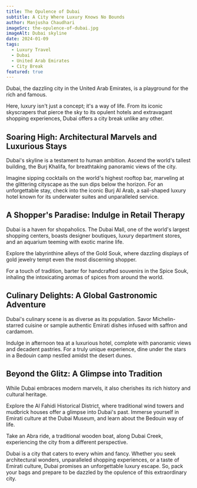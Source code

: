 ```yaml
---
title: The Opulence of Dubai
subtitle: A City Where Luxury Knows No Bounds
author: Manjusha Chaudhari
imageSrc: the-opulence-of-dubai.jpg
imageAlt: Dubai skyline
date: 2024-01-09
tags:
  - Luxury Travel
  - Dubai
  - United Arab Emirates
  - City Break
featured: true
---
```


Dubai, the dazzling city in the United Arab Emirates, is a playground for the rich and famous.

Here, luxury isn't just a concept; it's a way of life. From its iconic skyscrapers that pierce the sky to its opulent hotels and extravagant shopping experiences, Dubai offers a city break unlike any other.

## Soaring High: Architectural Marvels and Luxurious Stays

Dubai's skyline is a testament to human ambition. Ascend the world's tallest building, the Burj Khalifa, for breathtaking panoramic views of the city.

Imagine sipping cocktails on the world's highest rooftop bar, marveling at the glittering cityscape as the sun dips below the horizon. For an unforgettable stay, check into the iconic Burj Al Arab, a sail-shaped luxury hotel known for its underwater suites and unparalleled service.

## A Shopper's Paradise: Indulge in Retail Therapy

Dubai is a haven for shopaholics. The Dubai Mall, one of the world's largest shopping centers, boasts designer boutiques, luxury department stores, and an aquarium teeming with exotic marine life.

Explore the labyrinthine alleys of the Gold Souk, where dazzling displays of gold jewelry tempt even the most discerning shopper.

For a touch of tradition, barter for handcrafted souvenirs in the Spice Souk, inhaling the intoxicating aromas of spices from around the world.

## Culinary Delights: A Global Gastronomic Adventure

Dubai's culinary scene is as diverse as its population. Savor Michelin-starred cuisine or sample authentic Emirati dishes infused with saffron and cardamom.

Indulge in afternoon tea at a luxurious hotel, complete with panoramic views and decadent pastries. For a truly unique experience, dine under the stars in a Bedouin camp nestled amidst the desert dunes.

## Beyond the Glitz: A Glimpse into Tradition

While Dubai embraces modern marvels, it also cherishes its rich history and cultural heritage.

Explore the Al Fahidi Historical District, where traditional wind towers and mudbrick houses offer a glimpse into Dubai's past. Immerse yourself in Emirati culture at the Dubai Museum, and learn about the Bedouin way of life.

Take an Abra ride, a traditional wooden boat, along Dubai Creek, experiencing the city from a different perspective.

Dubai is a city that caters to every whim and fancy. Whether you seek architectural wonders, unparalleled shopping experiences, or a taste of Emirati culture, Dubai promises an unforgettable luxury escape. So, pack your bags and prepare to be dazzled by the opulence of this extraordinary city.
